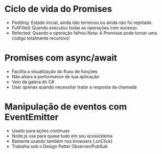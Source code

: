 # Ciclo de vida do Promises
- Pedding: Estado inicial, ainda não terminou ou ainda não foi rejeitado.
- FullFilled: Quando executou todas as operações com sucesso.
- Refected: Quando a operação falhou
Nota: A Promisse pode tornar uma código totalmente recursivo!

# Promises com async/await
- Facilita a visualização do fluxo de funções
- Não altara a performance de sua aplicação
- Veio da galera do C#
- Usar qpenas quando necessitar tratar a resposta da chamada

# Manipulação de eventos com EventEmitter
- Usado para ações contínuas
- Node.js usa para quase tudo em seu ecossistema
- Bastante usasdo também nos browsers (.onClick)
- Trabalha sob o Design Patter Observer/PubSub

